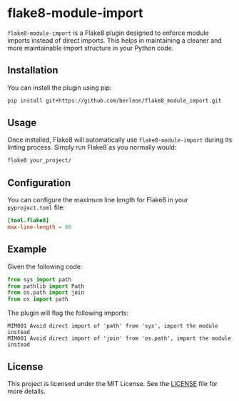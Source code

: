 # flake8-module-import

`flake8-module-import` is a Flake8 plugin designed to enforce module imports instead of direct imports. This helps in maintaining a cleaner and more maintainable import structure in your Python code.

## Installation

You can install the plugin using pip:

```bash
pip install git+https://github.com/berleon/flake8_module_import.git
```

## Usage

Once installed, Flake8 will automatically use `flake8-module-import` during its linting process. Simply run Flake8 as you normally would:

```bash
flake8 your_project/
```

## Configuration

You can configure the maximum line length for Flake8 in your `pyproject.toml` file:

```toml
[tool.flake8]
max-line-length = 80
```

## Example

Given the following code:

```python
from sys import path
from pathlib import Path
from os.path import join
from os import path
```

The plugin will flag the following imports:

```
MIM001 Avoid direct import of 'path' from 'sys', import the module instead
MIM001 Avoid direct import of 'join' from 'os.path', import the module instead
```

## License

This project is licensed under the MIT License. See the [LICENSE](LICENSE) file for more details.